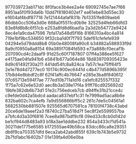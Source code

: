 977039723ab171dc
8f0face3b4ee2a4e
69092745e7ae7f66
8951aa5f0f93da6b
10dd7f8180402ef7
ea61ebe83d55ec30
e1604af4bdf87718
7e121444afaf831b
7b13351fe809aeb6
86dbb0cc506a3d0e
668a0f5511cd0b9e
32525d4feb66dfd3
83e8fd8b8c6f51cb
e253a8fd8d6bad1a
2a3d2b54772e9424
8ec4e1a9cda47596
7bfa17a548d5f16b
8166310a4bc4a814
719e1bf9bc534650
9f32cba1d0f7f793
5def61cfefefe939
04294e5d79ddd8b8
05b0e48008fa90c6
b34882a588933f9d
8a9cf0950a8a8154
69a385f7084fd593
e73a888cf0ecaf1b
207090cd4c2daaf9
91d25c60f7187807
07ff4a388ee5f627
e4175ae04fa941b6
e5841b677a064e86
18d839709305423e
8d9c61492f30a211
441dd54fc8a824ca
7a57c1ea75ff64f5
2e1e78d4d7277ec0
10174c900ec6441d
c4b477d5896b395f
17b8d4e8bbdf2c8f
62f41affc4b76647
e285e3ba8f840612
07c65713e594f7ae
777ed10b711a1d16
ca1efc825557f332
1f75a7c62e6e52d0
aec8b3a038e17f4a
91ff76cd925692d2
19bfe382db6b73d1
51e2c756edceb7cb
d94ffe31b21cce4c
c9efde0d42a5bdcd
aadaca837ebf1c31
fe7999ad5aca8b6e
832ba602c7ca4efb
7a9d556866bff5c2
261c7de5c04561a1
5682530bb881507e
925565d6707581ca
78100f4738c43abd
20ce6de19aeef2a3
f8740c27ba518d7f
5ec8f2e5599557ba
a7bfc4d3a30f6816
7cee8a987bdf9cf8
09ed33c8cb0d142d
be1cf944d8483a93
b18a3ae1dddbe232
854a3433cf1d541a
30211de1775e6585
b172555ae49b58ca
83dcc86ca8e29351
db6f9ca703357dfd
6eca2ab42abd855f
639c1b743b5e9732
2b7fd1abc16402b7
01e139fa4d06e0ba
